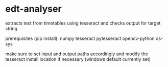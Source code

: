 # edt-analyser
extracts text from timetables using tesseract and checks output for target string

prerequisites (pip install):
numpy
tesseract
pytesseract
opencv-python
os-sys

make sure to set input and output paths accordingly and modify the tesseract install location if necessary (windows default currently set)
